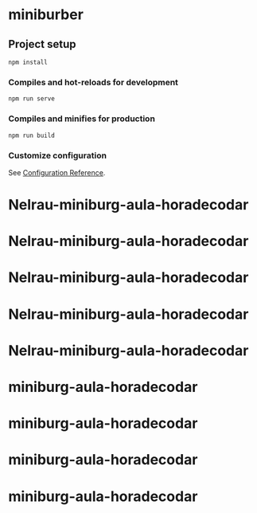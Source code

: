 # miniburber

## Project setup
```
npm install
```

### Compiles and hot-reloads for development
```
npm run serve
```

### Compiles and minifies for production
```
npm run build
```

### Customize configuration
See [Configuration Reference](https://cli.vuejs.org/config/).
# Nelrau-miniburg-aula-horadecodar
# Nelrau-miniburg-aula-horadecodar
# Nelrau-miniburg-aula-horadecodar
# Nelrau-miniburg-aula-horadecodar
# Nelrau-miniburg-aula-horadecodar
# miniburg-aula-horadecodar
# miniburg-aula-horadecodar
# miniburg-aula-horadecodar
# miniburg-aula-horadecodar
